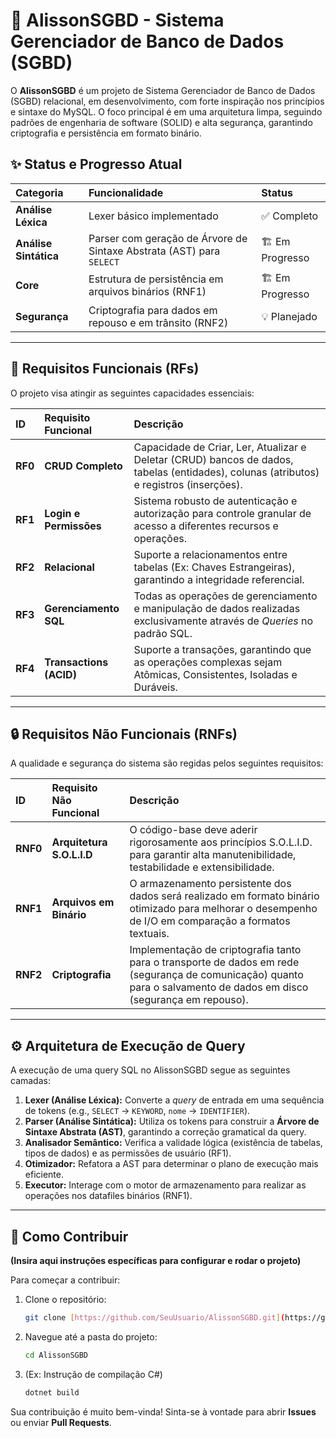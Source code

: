 # 📄 AlissonSGBD - Sistema Gerenciador de Banco de Dados (SGBD)

O **AlissonSGBD** é um projeto de Sistema Gerenciador de Banco de Dados (SGBD) relacional, em desenvolvimento, com forte inspiração nos princípios e sintaxe do MySQL. O foco principal é em uma arquitetura limpa, seguindo padrões de engenharia de software (SOLID) e alta segurança, garantindo criptografia e persistência em formato binário.

## ✨ Status e Progresso Atual

| Categoria | Funcionalidade | Status |
| :--- | :--- | :--- |
| **Análise Léxica** | Lexer básico implementado | ✅ Completo |
| **Análise Sintática** | Parser com geração de Árvore de Sintaxe Abstrata (AST) para `SELECT` | 🏗️ Em Progresso |
| **Core** | Estrutura de persistência em arquivos binários (RNF1) | 🏗️ Em Progresso |
| **Segurança** | Criptografia para dados em repouso e em trânsito (RNF2) | 💡 Planejado |

---

## 🔑 Requisitos Funcionais (RFs)

O projeto visa atingir as seguintes capacidades essenciais:

| ID | Requisito Funcional | Descrição |
| :--- | :--- | :--- |
| **RF0** | **CRUD Completo** | Capacidade de Criar, Ler, Atualizar e Deletar (CRUD) bancos de dados, tabelas (entidades), colunas (atributos) e registros (inserções). |
| **RF1** | **Login e Permissões** | Sistema robusto de autenticação e autorização para controle granular de acesso a diferentes recursos e operações. |
| **RF2** | **Relacional** | Suporte a relacionamentos entre tabelas (Ex: Chaves Estrangeiras), garantindo a integridade referencial. |
| **RF3** | **Gerenciamento SQL** | Todas as operações de gerenciamento e manipulação de dados realizadas exclusivamente através de *Queries* no padrão SQL. |
| **RF4** | **Transactions (ACID)** | Suporte a transações, garantindo que as operações complexas sejam Atômicas, Consistentes, Isoladas e Duráveis. |

---

## 🔒 Requisitos Não Funcionais (RNFs)

A qualidade e segurança do sistema são regidas pelos seguintes requisitos:

| ID | Requisito Não Funcional | Descrição |
| :--- | :--- | :--- |
| **RNF0** | **Arquitetura S.O.L.I.D** | O código-base deve aderir rigorosamente aos princípios S.O.L.I.D. para garantir alta manutenibilidade, testabilidade e extensibilidade. |
| **RNF1** | **Arquivos em Binário** | O armazenamento persistente dos dados será realizado em formato binário otimizado para melhorar o desempenho de I/O em comparação a formatos textuais. |
| **RNF2** | **Criptografia** | Implementação de criptografia tanto para o transporte de dados em rede (segurança de comunicação) quanto para o salvamento de dados em disco (segurança em repouso). |

---

## ⚙️ Arquitetura de Execução de Query

A execução de uma query SQL no AlissonSGBD segue as seguintes camadas:

1.  **Lexer (Análise Léxica):** Converte a *query* de entrada em uma sequência de tokens (e.g., `SELECT` $\rightarrow$ `KEYWORD`, `nome` $\rightarrow$ `IDENTIFIER`).
2.  **Parser (Análise Sintática):** Utiliza os tokens para construir a **Árvore de Sintaxe Abstrata (AST)**, garantindo a correção gramatical da query.
3.  **Analisador Semântico:** Verifica a validade lógica (existência de tabelas, tipos de dados) e as permissões de usuário (RF1).
4.  **Otimizador:** Refatora a AST para determinar o plano de execução mais eficiente.
5.  **Executor:** Interage com o motor de armazenamento para realizar as operações nos datafiles binários (RNF1).

---

## 🚀 Como Contribuir

**(Insira aqui instruções específicas para configurar e rodar o projeto)**

Para começar a contribuir:

1.  Clone o repositório:
    ```bash
    git clone [https://github.com/SeuUsuario/AlissonSGBD.git](https://github.com/SeuUsuario/AlissonSGBD.git)
    ```
2.  Navegue até a pasta do projeto:
    ```bash
    cd AlissonSGBD
    ```
3.  (Ex: Instrução de compilação C#)
    ```bash
    dotnet build
    ```

Sua contribuição é muito bem-vinda! Sinta-se à vontade para abrir **Issues** ou enviar **Pull Requests**.

